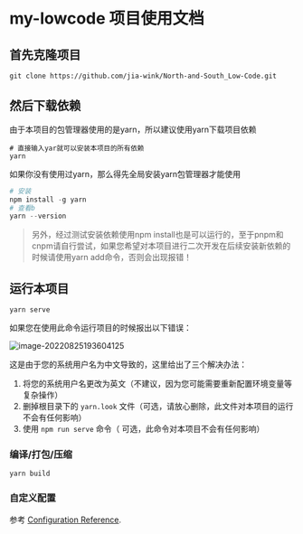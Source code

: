 # my-lowcode 项目使用文档

## 首先克隆项目

```
git clone https://github.com/jia-wink/North-and-South_Low-Code.git
```

## 然后下载依赖

由于本项目的包管理器使用的是yarn，所以建议使用yarn下载项目依赖

```
# 直接输入yar就可以安装本项目的所有依赖
yarn
```

如果你没有使用过yarn，那么得先全局安装yarn包管理器才能使用

```powershell
# 安装
npm install -g yarn
# 查看b
yarn --version
```

>另外，经过测试安装依赖使用npm install也是可以运行的，至于pnpm和cnpm请自行尝试，如果您希望对本项目进行二次开发在后续安装新依赖的时候请使用yarn add命令，否则会出现报错！

## 运行本项目

```
yarn serve
```

如果您在使用此命令运行项目的时候报出以下错误：

![image-20220825193604125](C:/Users/闫池/AppData/Roaming/Typora/typora-user-images/image-20220825193604125.png)

这是由于您的系统用户名为中文导致的，这里给出了三个解决办法：

1. 将您的系统用户名更改为英文（不建议，因为您可能需要重新配置环境变量等复杂操作）
2. 删掉根目录下的  `yarn.look`  文件（可选，请放心删除，此文件对本项目的运行不会有任何影响）
3. 使用  `npm run serve`  命令（ 可选，此命令对本项目不会有任何影响）

###  编译/打包/压缩

```
yarn build
```

### 自定义配置
参考 [Configuration Reference](https://cli.vuejs.org/config/).
